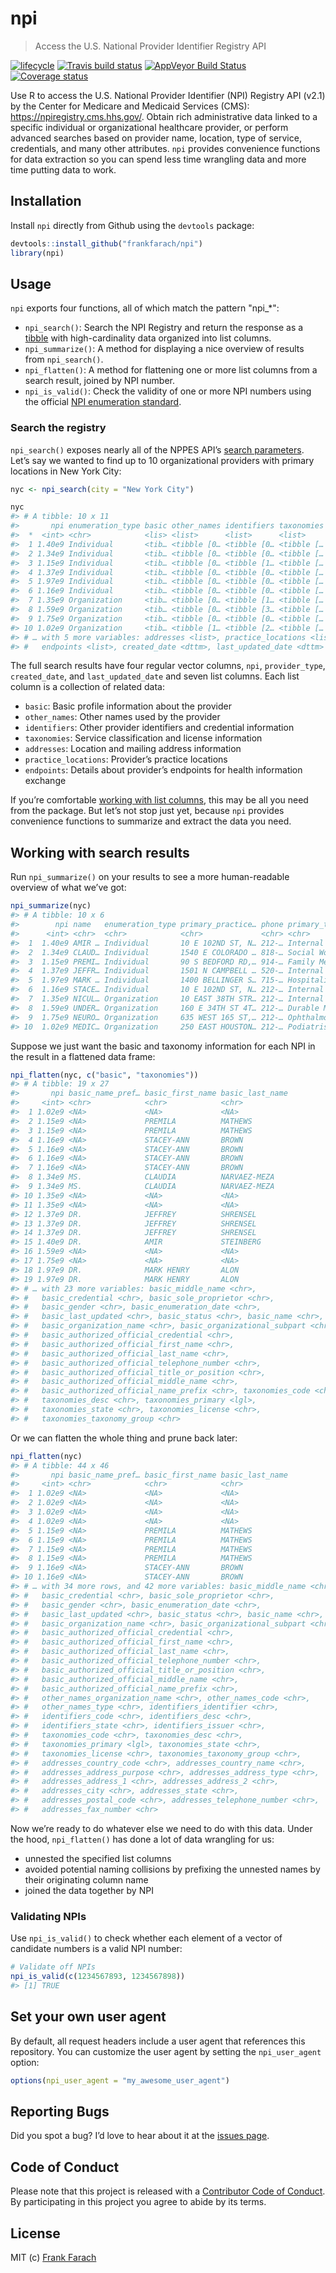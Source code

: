 
<!-- README.md is generated from README.Rmd. Please edit that file -->

# npi

> Access the U.S. National Provider Identifier Registry
API

[![lifecycle](https://img.shields.io/badge/lifecycle-maturing-blue.svg)](https://www.tidyverse.org/lifecycle/#maturing)
[![Travis build
status](https://travis-ci.org/frankfarach/npi.svg?branch=master)](https://travis-ci.org/frankfarach/npi)
[![AppVeyor Build
Status](https://ci.appveyor.com/api/projects/status/github/frankfarach/npi?branch=master&svg=true)](https://ci.appveyor.com/project/frankfarach/npi)
[![Coverage
status](https://codecov.io/gh/frankfarach/npi/branch/master/graph/badge.svg)](https://codecov.io/github/frankfarach/npi?branch=master)

Use R to access the U.S. National Provider Identifier (NPI) Registry API
(v2.1) by the Center for Medicare and Medicaid Services (CMS):
<https://npiregistry.cms.hhs.gov/>. Obtain rich administrative data
linked to a specific individual or organizational healthcare provider,
or perform advanced searches based on provider name, location, type of
service, credentials, and many other attributes. `npi` provides
convenience functions for data extraction so you can spend less time
wrangling data and more time putting data to work.

## Installation

Install `npi` directly from Github using the `devtools` package:

``` r
devtools::install_github("frankfarach/npi")
library(npi)
```

## Usage

`npi` exports four functions, all of which match the pattern "npi\_\*":

  - `npi_search()`: Search the NPI Registry and return the response as a
    [tibble](http://tibble.tidyverse.org/) with high-cardinality data
    organized into list columns.
  - `npi_summarize()`: A method for displaying a nice overview of
    results from `npi_search()`.
  - `npi_flatten()`: A method for flattening one or more list columns
    from a search result, joined by NPI number.
  - `npi_is_valid()`: Check the validity of one or more NPI numbers
    using the official [NPI enumeration
    standard](https://www.cms.gov/Regulations-and-Guidance/Administrative-Simplification/NationalProvIdentStand/Downloads/NPIcheckdigit.pdf).

### Search the registry

`npi_search()` exposes nearly all of the NPPES API’s [search
parameters](https://npiregistry.cms.hhs.gov/registry/help-api). Let’s
say we wanted to find up to 10 organizational providers with primary
locations in New York City:

``` r
nyc <- npi_search(city = "New York City")
```

``` r
nyc
#> # A tibble: 10 x 11
#>       npi enumeration_type basic other_names identifiers taxonomies
#>  *  <int> <chr>            <lis> <list>      <list>      <list>    
#>  1 1.40e9 Individual       <tib… <tibble [0… <tibble [0… <tibble […
#>  2 1.34e9 Individual       <tib… <tibble [0… <tibble [0… <tibble […
#>  3 1.15e9 Individual       <tib… <tibble [0… <tibble [1… <tibble […
#>  4 1.37e9 Individual       <tib… <tibble [0… <tibble [0… <tibble […
#>  5 1.97e9 Individual       <tib… <tibble [0… <tibble [0… <tibble […
#>  6 1.16e9 Individual       <tib… <tibble [0… <tibble [0… <tibble […
#>  7 1.35e9 Organization     <tib… <tibble [0… <tibble [1… <tibble […
#>  8 1.59e9 Organization     <tib… <tibble [0… <tibble [3… <tibble […
#>  9 1.75e9 Organization     <tib… <tibble [0… <tibble [0… <tibble […
#> 10 1.02e9 Organization     <tib… <tibble [1… <tibble [2… <tibble […
#> # … with 5 more variables: addresses <list>, practice_locations <list>,
#> #   endpoints <list>, created_date <dttm>, last_updated_date <dttm>
```

The full search results have four regular vector columns, `npi`,
`provider_type`, `created_date`, and `last_updated_date` and seven list
columns. Each list column is a collection of related data:

  - `basic`: Basic profile information about the provider
  - `other_names`: Other names used by the provider
  - `identifiers`: Other provider identifiers and credential information
  - `taxonomies`: Service classification and license information
  - `addresses`: Location and mailing address information
  - `practice_locations`: Provider’s practice locations
  - `endpoints`: Details about provider’s endpoints for health
    information exchange

If you’re comfortable [working with list
columns](https://r4ds.had.co.nz/many-models.html), this may be all you
need from the package. But let’s not stop just yet, because `npi`
provides convenience functions to summarize and extract the data you
need.

## Working with search results

Run `npi_summarize()` on your results to see a more human-readable
overview of what we’ve got:

``` r
npi_summarize(nyc)
#> # A tibble: 10 x 6
#>        npi name   enumeration_type primary_practice… phone primary_taxonomy
#>      <int> <chr>  <chr>            <chr>             <chr> <chr>           
#>  1  1.40e9 AMIR … Individual       10 E 102ND ST, N… 212-… Internal Medici…
#>  2  1.34e9 CLAUD… Individual       1540 E COLORADO … 818-… Social Worker C…
#>  3  1.15e9 PREMI… Individual       90 S BEDFORD RD,… 914-… Family Medicine 
#>  4  1.37e9 JEFFR… Individual       1501 N CAMPBELL … 520-… Internal Medici…
#>  5  1.97e9 MARK … Individual       1400 BELLINGER S… 715-… Hospitalist     
#>  6  1.16e9 STACE… Individual       10 E 102ND ST, N… 212-… Internal Medici…
#>  7  1.35e9 NICUL… Organization     10 EAST 38TH STR… 212-… Internal Medici…
#>  8  1.59e9 UNDER… Organization     160 E 34TH ST 4T… 212-… Durable Medical…
#>  9  1.75e9 NEURO… Organization     635 WEST 165 ST,… 212-… Ophthalmology   
#> 10  1.02e9 MEDIC… Organization     250 EAST HOUSTON… 212-… Podiatrist
```

Suppose we just want the basic and taxonomy information for each NPI in
the result in a flattened data frame:

``` r
npi_flatten(nyc, c("basic", "taxonomies"))
#> # A tibble: 19 x 27
#>       npi basic_name_pref… basic_first_name basic_last_name
#>     <int> <chr>            <chr>            <chr>          
#>  1 1.02e9 <NA>             <NA>             <NA>           
#>  2 1.15e9 <NA>             PREMILA          MATHEWS        
#>  3 1.15e9 <NA>             PREMILA          MATHEWS        
#>  4 1.16e9 <NA>             STACEY-ANN       BROWN          
#>  5 1.16e9 <NA>             STACEY-ANN       BROWN          
#>  6 1.16e9 <NA>             STACEY-ANN       BROWN          
#>  7 1.16e9 <NA>             STACEY-ANN       BROWN          
#>  8 1.34e9 MS.              CLAUDIA          NARVAEZ-MEZA   
#>  9 1.34e9 MS.              CLAUDIA          NARVAEZ-MEZA   
#> 10 1.35e9 <NA>             <NA>             <NA>           
#> 11 1.35e9 <NA>             <NA>             <NA>           
#> 12 1.37e9 DR.              JEFFREY          SHRENSEL       
#> 13 1.37e9 DR.              JEFFREY          SHRENSEL       
#> 14 1.37e9 DR.              JEFFREY          SHRENSEL       
#> 15 1.40e9 DR.              AMIR             STEINBERG      
#> 16 1.59e9 <NA>             <NA>             <NA>           
#> 17 1.75e9 <NA>             <NA>             <NA>           
#> 18 1.97e9 DR.              MARK HENRY       ALON           
#> 19 1.97e9 DR.              MARK HENRY       ALON           
#> # … with 23 more variables: basic_middle_name <chr>,
#> #   basic_credential <chr>, basic_sole_proprietor <chr>,
#> #   basic_gender <chr>, basic_enumeration_date <chr>,
#> #   basic_last_updated <chr>, basic_status <chr>, basic_name <chr>,
#> #   basic_organization_name <chr>, basic_organizational_subpart <chr>,
#> #   basic_authorized_official_credential <chr>,
#> #   basic_authorized_official_first_name <chr>,
#> #   basic_authorized_official_last_name <chr>,
#> #   basic_authorized_official_telephone_number <chr>,
#> #   basic_authorized_official_title_or_position <chr>,
#> #   basic_authorized_official_middle_name <chr>,
#> #   basic_authorized_official_name_prefix <chr>, taxonomies_code <chr>,
#> #   taxonomies_desc <chr>, taxonomies_primary <lgl>,
#> #   taxonomies_state <chr>, taxonomies_license <chr>,
#> #   taxonomies_taxonomy_group <chr>
```

Or we can flatten the whole thing and prune back later:

``` r
npi_flatten(nyc)
#> # A tibble: 44 x 46
#>       npi basic_name_pref… basic_first_name basic_last_name
#>     <int> <chr>            <chr>            <chr>          
#>  1 1.02e9 <NA>             <NA>             <NA>           
#>  2 1.02e9 <NA>             <NA>             <NA>           
#>  3 1.02e9 <NA>             <NA>             <NA>           
#>  4 1.02e9 <NA>             <NA>             <NA>           
#>  5 1.15e9 <NA>             PREMILA          MATHEWS        
#>  6 1.15e9 <NA>             PREMILA          MATHEWS        
#>  7 1.15e9 <NA>             PREMILA          MATHEWS        
#>  8 1.15e9 <NA>             PREMILA          MATHEWS        
#>  9 1.16e9 <NA>             STACEY-ANN       BROWN          
#> 10 1.16e9 <NA>             STACEY-ANN       BROWN          
#> # … with 34 more rows, and 42 more variables: basic_middle_name <chr>,
#> #   basic_credential <chr>, basic_sole_proprietor <chr>,
#> #   basic_gender <chr>, basic_enumeration_date <chr>,
#> #   basic_last_updated <chr>, basic_status <chr>, basic_name <chr>,
#> #   basic_organization_name <chr>, basic_organizational_subpart <chr>,
#> #   basic_authorized_official_credential <chr>,
#> #   basic_authorized_official_first_name <chr>,
#> #   basic_authorized_official_last_name <chr>,
#> #   basic_authorized_official_telephone_number <chr>,
#> #   basic_authorized_official_title_or_position <chr>,
#> #   basic_authorized_official_middle_name <chr>,
#> #   basic_authorized_official_name_prefix <chr>,
#> #   other_names_organization_name <chr>, other_names_code <chr>,
#> #   other_names_type <chr>, identifiers_identifier <chr>,
#> #   identifiers_code <chr>, identifiers_desc <chr>,
#> #   identifiers_state <chr>, identifiers_issuer <chr>,
#> #   taxonomies_code <chr>, taxonomies_desc <chr>,
#> #   taxonomies_primary <lgl>, taxonomies_state <chr>,
#> #   taxonomies_license <chr>, taxonomies_taxonomy_group <chr>,
#> #   addresses_country_code <chr>, addresses_country_name <chr>,
#> #   addresses_address_purpose <chr>, addresses_address_type <chr>,
#> #   addresses_address_1 <chr>, addresses_address_2 <chr>,
#> #   addresses_city <chr>, addresses_state <chr>,
#> #   addresses_postal_code <chr>, addresses_telephone_number <chr>,
#> #   addresses_fax_number <chr>
```

Now we’re ready to do whatever else we need to do with this data. Under
the hood, `npi_flatten()` has done a lot of data wrangling for us:

  - unnested the specified list columns
  - avoided potential naming collisions by prefixing the unnested names
    by their originating column name
  - joined the data together by NPI

### Validating NPIs

Use `npi_is_valid()` to check whether each element of a vector of
candidate numbers is a valid NPI number:

``` r
# Validate off NPIs
npi_is_valid(c(1234567893, 1234567898))
#> [1] TRUE
```

## Set your own user agent

By default, all request headers include a user agent that references
this repository. You can customize the user agent by setting the
`npi_user_agent` option:

``` r
options(npi_user_agent = "my_awesome_user_agent")
```

## Reporting Bugs

Did you spot a bug? I’d love to hear about it at the [issues
page](https://github.com/frankfarach/npi/issues).

## Code of Conduct

Please note that this project is released with a [Contributor Code of
Conduct](CODE_OF_CONDUCT.md). By participating in this project you agree
to abide by its terms.

## License

MIT (c) [Frank Farach](https://github.com/frankfarach)
